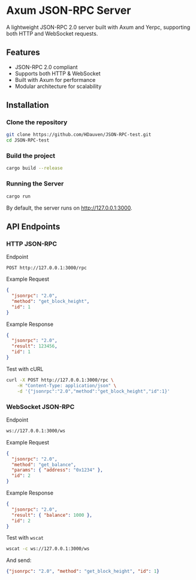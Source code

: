 # Axum JSON-RPC Server
A lightweight JSON-RPC 2.0 server built with Axum and Yerpc, supporting both HTTP and WebSocket requests.

## Features
- JSON-RPC 2.0 compliant  
- Supports both HTTP & WebSocket  
- Built with Axum for performance  
- Modular architecture for scalability  

## Installation

### Clone the repository
```sh
git clone https://github.com/HDauven/JSON-RPC-test.git
cd JSON-RPC-test
```

### Build the project

```sh
cargo build --release
```

### Running the Server

```sh
cargo run
```

By default, the server runs on http://127.0.0.1:3000.

## API Endpoints

### HTTP JSON-RPC

Endpoint
```ssh
POST http://127.0.0.1:3000/rpc
```

Example Request
```json
{
  "jsonrpc": "2.0",
  "method": "get_block_height",
  "id": 1
}
```


Example Response
```json
{
  "jsonrpc": "2.0",
  "result": 123456,
  "id": 1
}
```

Test with cURL
```sh
curl -X POST http://127.0.0.1:3000/rpc \
    -H "Content-Type: application/json" \
    -d '{"jsonrpc":"2.0","method":"get_block_height","id":1}'
```

### WebSocket JSON-RPC

Endpoint
```sh
ws://127.0.0.1:3000/ws
```

Example Request
```json
{
  "jsonrpc": "2.0",
  "method": "get_balance",
  "params": { "address": "0x1234" },
  "id": 2
}
```

Example Response
```json
{
  "jsonrpc": "2.0",
  "result": { "balance": 1000 },
  "id": 2
}
```

Test with `wscat`
```sh
wscat -c ws://127.0.0.1:3000/ws
```

And send:
```json
{"jsonrpc": "2.0", "method": "get_block_height", "id": 1}
```
